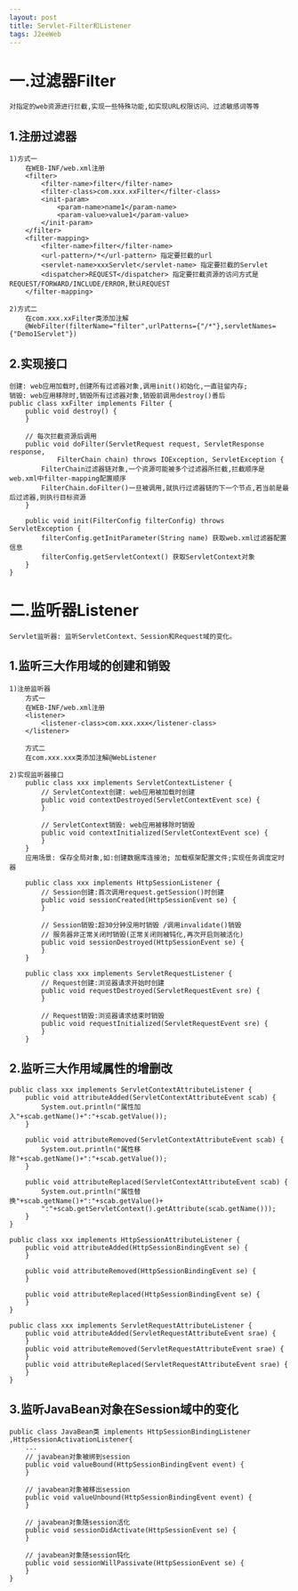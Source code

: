 ```yaml
---
layout: post
title: Servlet-Filter和Listener
tags: J2eeWeb
---
```

# 一.过滤器Filter
	对指定的web资源进行拦截,实现一些特殊功能,如实现URL权限访问、过滤敏感词等等

## 1.注册过滤器
	1)方式一
		在WEB-INF/web.xml注册
		<filter>
			<filter-name>filter</filter-name>
			<filter-class>com.xxx.xxFilter</filter-class>
			<init-param>
				<param-name>name1</param-name>
				<param-value>value1</param-value>
			</init-param>
		</filter>
		<filter-mapping>
			<filter-name>filter</filter-name>		
			<url-pattern>/*</url-pattern> 指定要拦截的url
			<servlet-name>xxxServlet</servlet-name> 指定要拦截的Servlet
			<dispatcher>REQUEST</dispatcher> 指定要拦截资源的访问方式是REQUEST/FORWARD/INCLUDE/ERROR,默认REQUEST
		</filter-mapping>
	
	2)方式二
		在com.xxx.xxFilter类添加注解
		@WebFilter(filterName="filter",urlPatterns={"/*"},servletNames={"Demo1Servlet"})
	
## 2.实现接口	
	创建: web应用加载时,创建所有过滤器对象,调用init()初始化,一直驻留内存;
	销毁: web应用移除时,销毁所有过滤器对象,销毁前调用destroy()善后	
	public class xxFilter implements Filter {
		public void destroy() {		
		}

		// 每次拦截资源后调用
		public void doFilter(ServletRequest request, ServletResponse response,
				FilterChain chain) throws IOException, ServletException {
			FilterChain过滤器链对象,一个资源可能被多个过滤器所拦截,拦截顺序是web.xml中filter-mapping配置顺序
			FilterChain.doFilter()一旦被调用,就执行过滤器链的下一个节点,若当前是最后过滤器,则执行目标资源
		}

		public void init(FilterConfig filterConfig) throws ServletException {
			filterConfig.getInitParameter(String name) 获取web.xml过滤器配置信息
			filterConfig.getServletContext() 获取ServletContext对象
		}
	}

# 二.监听器Listener
	Servlet监听器: 监听ServletContext、Session和Request域的变化。

## 1.监听三大作用域的创建和销毁
	1)注册监听器
		方式一
		在WEB-INF/web.xml注册
		<listener>
			<listener-class>com.xxx.xxx</listener-class>
		</listener>
		
		方式二
		在com.xxx.xxx类添加注解@WebListener
	
	2)实现监听器接口
		public class xxx implements ServletContextListener {			
			// ServletContext创建: web应用被加载时创建
			public void contextDestroyed(ServletContextEvent sce) {			
			}
			
			// ServletContext销毁: web应用被移除时销毁
			public void contextInitialized(ServletContextEvent sce) {			
			}			
		}
		应用场景: 保存全局对象,如:创建数据库连接池; 加载框架配置文件;实现任务调度定时器

		public class xxx implements HttpSessionListener {
			// Session创建:首次调用request.getSession()时创建
			public void sessionCreated(HttpSessionEvent se) {
			}
			
			// Session销毁:超30分钟没用时销毁 /调用invalidate()销毁 
			// 服务器非正常关闭时销毁(正常关闭则被钝化,再次开启则被活化)
			public void sessionDestroyed(HttpSessionEvent se) {
			}
		}
		
		public class xxx implements ServletRequestListener {
			// Request创建:浏览器请求开始时创建		
			public void requestDestroyed(ServletRequestEvent sre) {			
			}
			
			// Request销毁:浏览器请求结束时销毁
			public void requestInitialized(ServletRequestEvent sre) {		
			}
		}
	
## 2.监听三大作用域属性的增删改	
	public class xxx implements ServletContextAttributeListener {
		public void attributeAdded(ServletContextAttributeEvent scab) {
			System.out.println("属性加入"+scab.getName()+":"+scab.getValue());
		}

		public void attributeRemoved(ServletContextAttributeEvent scab) {
			System.out.println("属性移除"+scab.getName()+":"+scab.getValue());
		}

		public void attributeReplaced(ServletContextAttributeEvent scab) {
			System.out.println("属性替换"+scab.getName()+":"+scab.getValue()+
			":"+scab.getServletContext().getAttribute(scab.getName()));
		}
	}
	
	public class xxx implements HttpSessionAttributeListener {
		public void attributeAdded(HttpSessionBindingEvent se) {
		}

		public void attributeRemoved(HttpSessionBindingEvent se) {
		}

		public void attributeReplaced(HttpSessionBindingEvent se) {
		}
	}
	
	public class xxx implements ServletRequestAttributeListener {
		public void attributeAdded(ServletRequestAttributeEvent srae) {
		}
		public void attributeRemoved(ServletRequestAttributeEvent srae) {
		}
		public void attributeReplaced(ServletRequestAttributeEvent srae) {
		}
	}


## 3.监听JavaBean对象在Session域中的变化
	public class JavaBean类 implements HttpSessionBindingListener ,HttpSessionActivationListener{
		...
		// javabean对象被绑到session
		public void valueBound(HttpSessionBindingEvent event) {			
		}
		
		// javabean对象被移出session
		public void valueUnbound(HttpSessionBindingEvent event) {			
		}
		
		// javabean对象随session活化
		public void sessionDidActivate(HttpSessionEvent se) {
		}

		// javabean对象随session钝化
		public void sessionWillPassivate(HttpSessionEvent se) {
		}
	}